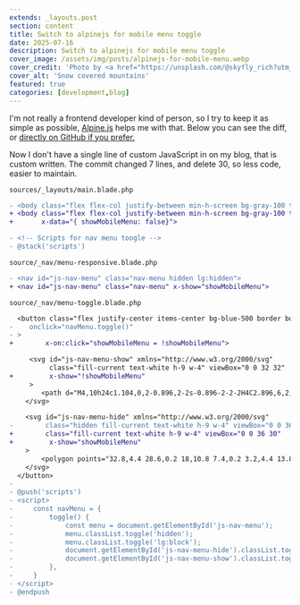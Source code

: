 ```yaml
---
extends: _layouts.post
section: content
title: Switch to alpinejs for mobile menu toggle
date: 2025-07-16
description: Switch to alpinejs for mobile menu toggle
cover_image: /assets/img/posts/alpinejs-for-mobile-menu.webp
cover_credit: 'Photo by <a href="https://unsplash.com/@skyfly_rich?utm_content=creditCopyText&utm_medium=referral&utm_source=unsplash">Richard Lu</a> on <a href="https://unsplash.com/photos/snow-capped-mountains-under-a-bright-blue-sky-lv4FkwmqjEs?utm_content=creditCopyText&utm_medium=referral&utm_source=unsplash">Unsplash</a>'
cover_alt: 'Snow covered mountains'
featured: true
categories: [development,blog]
---
```


I'm not really a frontend developer kind of person, so I try to keep it as simple as possible, [Alpine.js](https://alpinejs.dev) helps me with that.
Below you can see the diff, or [directly on GitHub if you prefer.](https://github.com/tomasnorre/dk-tomasnorre-blog/commit/e17908bd6b9a9cccd371aa0d083f29f908bf7ca4)

Now I don't have a single line of custom JavaScript in on my blog, that is custom written. 
The commit changed 7 lines, and delete 30, so less code, easier to maintain.

`sources/_layouts/main.blade.php`
```patch
- <body class="flex flex-col justify-between min-h-screen bg-gray-100 text-gray-800 leading-normal font-sans">
+ <body class="flex flex-col justify-between min-h-screen bg-gray-100 text-gray-800 leading-normal font-sans"
+       x-data="{ showMobileMenu: false}">
```

```patch
- <!-- Scripts for nav menu toogle -->
- @stack('scripts')
```

`source/_nav/menu-responsive.blade.php`
```patch 
- <nav id="js-nav-menu" class="nav-menu hidden lg:hidden">
+ <nav id="js-nav-menu" class="nav-menu" x-show="showMobileMenu">
```
`source/_nav/menu-toggle.blade.php`
```patch
  <button class="flex justify-center items-center bg-blue-500 border border-blue-500 h-10 px-5 rounded-full lg:hidden focus:outline-none"
-    onclick="navMenu.toggle()"
- >
+        x-on:click="showMobileMenu = !showMobileMenu">

     <svg id="js-nav-menu-show" xmlns="http://www.w3.org/2000/svg"
          class="fill-current text-white h-9 w-4" viewBox="0 0 32 32"
+         x-show="!showMobileMenu"
     >
        <path d="M4,10h24c1.104,0,2-0.896,2-2s-0.896-2-2-2H4C2.896,6,2,6.896,2,8S2.896,10,4,10z M28,14H4c-1.104,0-2,0.896-2,2  s0.896,2,2,2h24c1.104,0,2-0.896,2-2S29.104,14,28,14z M28,22H4c-1.104,0-2,0.896-2,2s0.896,2,2,2h24c1.104,0,2-0.896,2-2  S29.104,22,28,22z"/>
    </svg>

    <svg id="js-nav-menu-hide" xmlns="http://www.w3.org/2000/svg"
-        class="hidden fill-current text-white h-9 w-4" viewBox="0 0 36 30"
+        class="fill-current text-white h-9 w-4" viewBox="0 0 36 30"
+         x-show="showMobileMenu"
    >
        <polygon points="32.8,4.4 28.6,0.2 18,10.8 7.4,0.2 3.2,4.4 13.8,15 3.2,25.6 7.4,29.8 18,19.2 28.6,29.8 32.8,25.6 22.2,15 "/>
    </svg>
  </button>
- 
- @push('scripts')
- <script>
-     const navMenu = {
-         toggle() {
-             const menu = document.getElementById('js-nav-menu');
-             menu.classList.toggle('hidden');
-             menu.classList.toggle('lg:block');
-             document.getElementById('js-nav-menu-hide').classList.toggle('hidden');
-             document.getElementById('js-nav-menu-show').classList.toggle('hidden');
-         },
-     }
- </script>
- @endpush
```